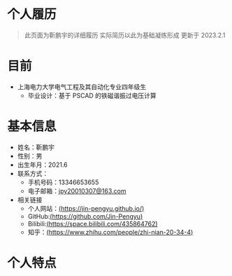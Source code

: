# 个人履历

> 此页面为靳鹏宇的详细履历 实际简历以此为基础凝练形成
> 更新于 2023.2.1

# 目前

- 上海电力大学电气工程及其自动化专业四年级生
  - 毕业设计：基于 PSCAD 的铁磁谐振过电压计算

# 基本信息

- 姓名：靳鹏宇
- 性别：男
- 出生年月：2021.6
- 联系方式：
  - 手机号码：13346653655
  - 电子邮箱：jpy20010307@163.com
- 相关链接
  - 个人网站：[(https://jin-pengyu.github.io/)](https://jin-pengyu.github.io/)
  - GitHub:[(https://github.com/Jin-Pengyu)](https://github.com/Jin-Pengyu)
  - Bilibili:[(https://space.bilibili.com/435864762)](https://space.bilibili.com/435864762)
  - 知乎：[(https://www.zhihu.com/people/zhi-nian-20-34-4)](https://www.zhihu.com/people/zhi-nian-20-34-4)

# 个人特点
